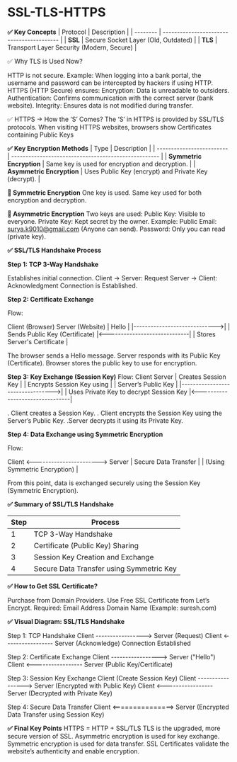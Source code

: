 # SSL-TLS-HTTPS

**✅ Key Concepts**
| Protocol | Description                               |
| -------- | ----------------------------------------- |
| **SSL**  | Secure Socket Layer (Old, Outdated)       |
| **TLS**  | Transport Layer Security (Modern, Secure) |


✅ Why TLS is Used Now?

HTTP is not secure.
Example: When logging into a bank portal, the username and password can be intercepted by hackers if using HTTP.
HTTPS (HTTP Secure) ensures:
Encryption: Data is unreadable to outsiders.
Authentication: Confirms communication with the correct server (bank website).
Integrity: Ensures data is not modified during transfer.

✅ HTTPS → How the ‘S’ Comes?
The ‘S’ in HTTPS is provided by SSL/TLS protocols.
When visiting HTTPS websites, browsers show Certificates containing Public Keys


**✅ Key Encryption Methods**
| Type                      | Description                                          |
| ------------------------- | ---------------------------------------------------- |
| **Symmetric Encryption**  | Same key is used for encryption and decryption.      |
| **Asymmetric Encryption** | Uses Public Key (encrypt) and Private Key (decrypt). |

**🔑 Symmetric Encryption**
One key is used.
Same key used for both encryption and decryption.

**🔑 Asymmetric Encryption**
Two keys are used:
Public Key: Visible to everyone.
Private Key: Kept secret by the owner.
Example:
Public Email: surya.k9010@gmail.com (Anyone can send).
Password: Only you can read (private key).



**✅ SSL/TLS Handshake Process**

**Step 1: TCP 3-Way Handshake**

Establishes initial connection.
Client → Server: Request
Server → Client: Acknowledgment
Connection is Established.

**Step 2: Certificate Exchange**

Flow:

Client (Browser)                  Server (Website)
       |         Hello                |
       |----------------------------->|
       |                           Sends Public Key (Certificate)
       |<-----------------------------|
       | Stores Server's Certificate |

The browser sends a Hello message.
Server responds with its Public Key (Certificate).
Browser stores the public key to use for encryption.

**Step 3: Key Exchange (Session Key)**
Flow:
Client                                Server
       | Creates Session Key              |
       | Encrypts Session Key using       |
       | Server’s Public Key              |
       |--------------------------------->|
       |                              Uses Private Key to decrypt Session Key
       |<--------------------------------|


  . Client creates a Session Key.
  . Client encrypts the Session Key using the Server’s Public Key.
  .Server decrypts it using its Private Key.

  **Step 4: Data Exchange using Symmetric Encryption**

  Flow:

  Client <-----------------------> Server
      |       Secure Data Transfer       |
      |    (Using Symmetric Encryption)  |
      
From this point, data is exchanged securely using the Session Key (Symmetric Encryption).

**✅ Summary of SSL/TLS Handshake**

| Step | Process                                  |
| ---- | ---------------------------------------- |
| 1    | TCP 3-Way Handshake                      |
| 2    | Certificate (Public Key) Sharing         |
| 3    | Session Key Creation and Exchange        |
| 4    | Secure Data Transfer using Symmetric Key |

**✅ How to Get SSL Certificate?**

Purchase from Domain Providers.
Use Free SSL Certificate from Let’s Encrypt.
Required:
Email Address
Domain Name (Example: suresh.com)

**✅ Visual Diagram: SSL/TLS Handshake**

Step 1: TCP Handshake
Client -----------------> Server (Request)
Client <----------------- Server (Acknowledge)
Connection Established

Step 2: Certificate Exchange
Client -----------------> Server ("Hello")
Client <----------------- Server (Public Key/Certificate)

Step 3: Session Key Exchange
Client (Create Session Key)
Client -----------------> Server (Encrypted with Public Key)
Client <----------------- Server (Decrypted with Private Key)

Step 4: Secure Data Transfer
Client <===============> Server (Encrypted Data Transfer using Session Key)


**✅ Final Key Points**
HTTPS = HTTP + SSL/TLS
TLS is the upgraded, more secure version of SSL.
Asymmetric encryption is used for key exchange.
Symmetric encryption is used for data transfer.
SSL Certificates validate the website’s authenticity and enable encryption.









  


  


